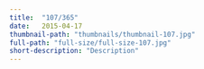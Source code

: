 ```yaml
---
title:  "107/365"
date:   2015-04-17
thumbnail-path: "thumbnails/thumbnail-107.jpg"
full-path: "full-size/full-size-107.jpg"
short-description: "Description"
---
```

